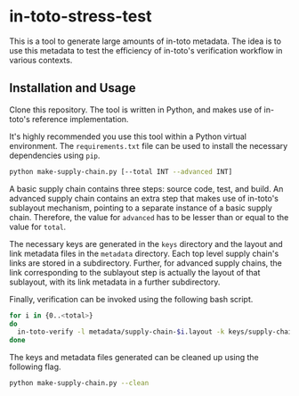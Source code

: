 # in-toto-stress-test

This is a tool to generate large amounts of in-toto metadata. The idea is to
use this metadata to test the efficiency of in-toto's verification workflow in
various contexts.

## Installation and Usage

Clone this repository. The tool is written in Python, and makes use of
in-toto's reference implementation.

It's highly recommended you use this tool within a Python virtual environment.
The `requirements.txt` file can be used to install the necessary dependencies
using `pip`.

```bash
python make-supply-chain.py [--total INT --advanced INT]
```

A basic supply chain contains three steps: source code, test, and build. An
advanced supply chain contains an extra step that makes use of in-toto's
sublayout mechanism, pointing to a separate instance of a basic supply chain.
Therefore, the value for `advanced` has to be lesser than or equal to the value
for `total`.

The necessary keys are generated in the `keys` directory and the layout and
link metadata files in the `metadata` directory. Each top level supply chain's
links are stored in a subdirectory. Further, for advanced supply chains, the
link corresponding to the sublayout step is actually the layout of that
sublayout, with its link metadata in a further subdirectory.

Finally, verification can be invoked using the following bash script.

```bash
for i in {0..<total>}
do
  in-toto-verify -l metadata/supply-chain-$i.layout -k keys/supply-chain-$i-owner.pub --link-dir metadata/supply-chain-$i -vvv
done
```

The keys and metadata files generated can be cleaned up using the following
flag.

```bash
python make-supply-chain.py --clean
```